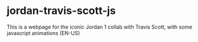 # jordan-travis-scott-js
This is a webpage for the iconic Jordan 1 collab with Travis Scott, with some javascript animations (EN-US)
